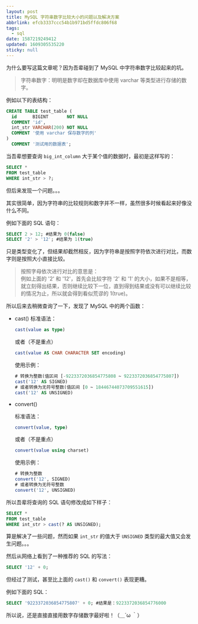 ```yaml
---
layout: post
title: MySQL 字符串数字比较大小的问题以及解决方案
abbrlink: efcb3337ccc54b1b971bd5ffdc806f68
tags:
  - sql
date: 1587219249412
updated: 1609305535220
sticky: null
---
```


为什么要写这篇文章呢？因为吾辈碰到了 MySQL 中字符串数字比较起来的坑。

> 字符串数字：明明是数字却在数据库中使用 varchar 等类型进行存储的数字。

例如以下的表结构：

```sql
CREATE TABLE test_table (
  id      BIGINT       NOT NULL
  COMMENT 'id',
  int_str VARCHAR(200) NOT NULL
  COMMENT '使用 varchar 保存数字的列'
)
  COMMENT '测试用的数据表';
```

当吾辈想要查询 `big_int_column` 大于某个值的数据时，最初是这样写的：

```sql
SELECT *
FROM test_table
WHERE int_str > ?;
```

但后来发现一个问题。。。

其实很简单，因为字符串的比较规则和数字并不一样，虽然很多时候看起来好像没什么不同。

例如下面的 SQL 语句：

```sql
SELECT 2 > 12; #结果为 0(false)
SELECT '2' > '12'; #结果为 1(true)
```

只是类型变化了，但结果却截然相反，因为字符串是按照字符依次进行对比，而数字则是按照大小直接比较。

> 按照字母依次进行对比的意思是：\
> 例如上面的 '2' 和 '12'，首先会比较字符 '2' 和 '1' 的大小，如果不是相等，就立刻得出结果，否则继续比较下一位，直到得到结果或没有可以继续比较的情况为止，所以就会得到看似荒谬的 1(true)。

所以后来去稍微查询了一下，发现了 MySQL 中的两个函数：

- cast()
  标准语法：

  ```sql
  cast(value as type)
  ```

  或者（不是重点）

  ```sql
  cast(value AS CHAR CHARACTER SET encoding)
  ```

  使用示例：

  ```sql
  # 转换为整数(值区间 [-9223372036854775808 ~ 9223372036854775807])
  cast('12' AS SIGNED)
  # 或者转换为无符号整数(值区间 [0 ~ 18446744073709551615])
  cast('12' AS UNSIGNED)
  ```

- convert()

  标准语法：

  ```sql
  convert(value, type)
  ```

  或者（不是重点）

  ```sql
  convert(value using charset)
  ```

  使用示例：

  ```sql
  # 转换为整数
  convert('12', SIGNED)
  # 或者转换为无符号整数
  convert('12', UNSIGNED)
  ```

所以吾辈将查询的 SQL 语句修改成如下样子：

```sql
SELECT *
FROM test_table
WHERE int_str > cast(? AS UNSIGNED);
```

算是解决了一些问题，然而如果 `int_str` 的值大于 `UNSIGNED` 类型的最大值又会发生问题。。。

然后从网络上看到了一种推荐的 SQL 的写法：

```sql
SELECT '12' + 0;
```

但经过了测试，甚至比上面的 `cast()` 和 `convert()` 表现更糟。

例如下面的 SQL：

```sql
SELECT '9223372036854775807' + 0; #结果是：9223372036854776000
```

所以说，还是直接直接用数字存储数字最好啦！（＿´ω ｀）
